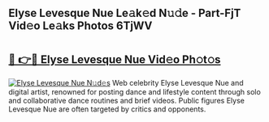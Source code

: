 ## Elyse Levesque Nue Le𝚊k𝚎d N𝚞𝚍e - Part-FjT Vid𝚎o Le𝚊ks Photos 6TjWV

# <h2><a href="http://fb2qxp6.evod.top/?m=Elyse+Levesque+Nue">🔗 👉🔴 Elyse Levesque Nue Vid𝚎o Ph𝚘t𝚘s</a></h2>

[![Elyse Levesque Nue N𝚞d𝚎s](https://i.imgur.com/8V9OHl7.gif)](http://fb2qxp6.evod.top/?m=Elyse+Levesque+Nue)
Web celebrity Elyse Levesque Nue and digital artist, renowned for posting dance and lifestyle content through solo and collaborative dance routines and brief videos. Public figures Elyse Levesque Nue are often targeted by critics and opponents. 
